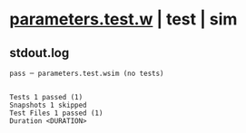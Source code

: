# [parameters.test.w](../../../../../../../examples/tests/valid/parameters/simple/parameters.test.w) | test | sim

## stdout.log
```log
pass ─ parameters.test.wsim (no tests)
 
 
Tests 1 passed (1)
Snapshots 1 skipped
Test Files 1 passed (1)
Duration <DURATION>
```


